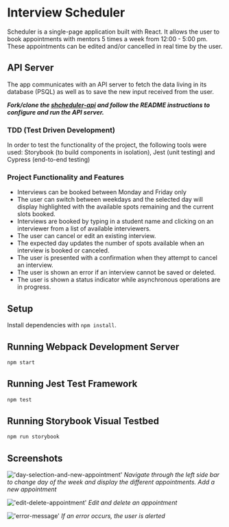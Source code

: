 # Interview Scheduler

Scheduler is a single-page application built with React. It allows the user to book appointments with mentors 5 times a week from 12:00 - 5:00 pm. These appointments can be edited and/or cancelled in real time by the user. 

## API Server
The app communicates with an API server to fetch the data living in its database (PSQL) as well as to save the new input received from the user.

**_Fork/clone the [**shcheduler-api**](https://github.com/mafe-rnanda/scheduler-api) and follow the README instructions to configure and run the API server._**

### TDD (Test Driven Development)
In order to test the functionality of the project, the following tools were used: Storybook (to build components in isolation), Jest (unit testing) and Cypress (end-to-end testing)

### Project Functionality and Features
- Interviews can be booked between Monday and Friday only
- The user can switch between weekdays and the selected day will display highlighted with the available spots remaining and the current slots booked.
- Interviews are booked by typing in a student name and clicking on an interviewer from a list of available interviewers.
- The user can cancel or edit an existing interview.
- The expected day updates the number of spots available when an interview is booked or canceled.
- The user is presented with a confirmation when they attempt to cancel an interview.
- The user is shown an error if an interview cannot be saved or deleted.
- The user is shown a status indicator while asynchronous operations are in progress.

## Setup

Install dependencies with `npm install`.

## Running Webpack Development Server

```sh
npm start
```

## Running Jest Test Framework

```sh
npm test
```

## Running Storybook Visual Testbed

```sh
npm run storybook
```

## Screenshots
!['day-selection-and-new-appointment'](https://github.com/mafe-rnanda/scheduler/blob/master/docs/navigate_days_add_new_appointment.gif?raw=true)
_Navigate through the left side bar to change day of the week and display the different appointments._
_Add a new appointment_

!['edit-delete-appointment'](https://github.com/mafe-rnanda/scheduler/blob/master/docs/edit_delete_appointment.gif?raw=true)
_Edit and delete an appointment_

!['error-message'](https://github.com/mafe-rnanda/scheduler/blob/master/docs/error_message.gif?raw=true)
_If an error occurs, the user is alerted_
